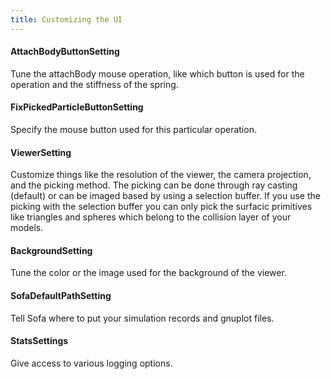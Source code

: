 ```yaml
---
title: Customizing the UI
---
```


#### AttachBodyButtonSetting

Tune the attachBody mouse operation, like which button is used for the
operation and the stiffness of the spring.

#### FixPickedParticleButtonSetting

Specify the mouse button used for this particular operation.

#### ViewerSetting

Customize things like the resolution of the viewer, the camera
projection, and the picking method. The picking can be done through ray
casting (default) or can be imaged based by using a selection buffer. If
you use the picking with the selection buffer you can only pick the
surfacic primitives like triangles and spheres which belong to the
collision layer of your models.

#### BackgroundSetting

Tune the color or the image used for the background of the viewer.

#### SofaDefaultPathSetting

Tell Sofa where to put your simulation records and gnuplot files.

#### StatsSettings

Give access to various logging options.
